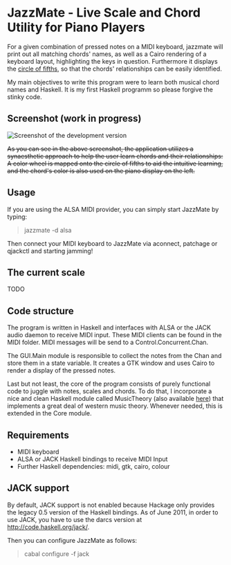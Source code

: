 JazzMate - Live Scale and Chord Utility for Piano Players
=========================================================

For a given combination of pressed notes on a MIDI keyboard, jazzmate will
print out all matching chords' names, as well as a Cairo rendering of a keyboard layout, highlighting the keys in question. Furthermore it displays the [circle of fifths](http://en.wikipedia.org/wiki/Circle_of_fifths), so that the chords' relationships can be easily identified.

My main objectives to write this program were to learn both musical chord names and Haskell. It is my first Haskell programm so please forgive the stinky code.

Screenshot (work in progress)
---------------------------------

![Screenshot of the development version](/lordi/jazzmate/raw/master/screenshot.png)

~~As you can see in the above screenshot, the application utilizes a synaesthetic approach to help the user learn chords and their relationships: A color wheel is mapped onto the circle of fifths to aid the intuitive learning, and the chord's color is also used on the piano display on the left.~~

Usage
-----

If you are using the ALSA MIDI provider, you can simply start JazzMate by typing:

> jazzmate -d alsa

Then connect your MIDI keyboard to JazzMate via aconnect, patchage or qjackctl and starting jamming!

The current scale
-----------------

TODO

Code structure
--------------

The program is written in Haskell and interfaces with ALSA or the JACK audio
daemon to receive MIDI input. These MIDI clients can be found in the MIDI
folder. MIDI messages will be send to a Control.Concurrent.Chan.

The GUI.Main module is responsible to collect the notes from the Chan and
store them in a state variable. It creates a GTK window and uses Cairo to
render a display of the pressed notes.

Last but not least, the core of the program consists of purely functional code
to juggle with notes, scales and chords. To do that, I incorporate a nice and
clean Haskell module called MusicTheory (also available 
[here](https://music-theory.googlecode.com/)) that implements a great deal of
western music theory. Whenever needed, this is extended in the Core module.

Requirements
------------

 * MIDI keyboard
 * ALSA or JACK Haskell bindings to receive MIDI Input
 * Further Haskell dependencies: midi, gtk, cairo, colour

JACK support
------------

By default, JACK support is not enabled because Hackage only provides the
legacy 0.5 version of the Haskell bindings. As of June 2011, in order to use
JACK, you have to use the darcs version at http://code.haskell.org/jack/.

Then you can configure JazzMate as follows:

> cabal configure -f jack
